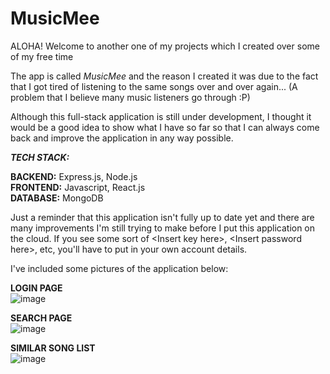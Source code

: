 # MusicMee
ALOHA! Welcome to another one of my projects which I created over some of my free time

The app is called _MusicMee_ and the reason I created it was due to the fact that I got tired of listening to the same songs over and over again... (A problem that I believe many music listeners go through :P)

Although this full-stack application is still under development, I thought it would be a good idea to show what I have so far so that I can always come back and improve the application in any way possible.

**_______TECH STACK:_______**  

**BACKEND:** Express.js, Node.js  
**FRONTEND:** Javascript, React.js  
**DATABASE:** MongoDB  

Just a reminder that this application isn't fully up to date yet and there are many improvements I'm still trying to make before I put this application on the cloud. If you see some sort of \<Insert key here\>, \<Insert password here\>, etc, you'll have to put in your own account details.

I've included some pictures of the application below:

**LOGIN PAGE**  
![image](https://github.com/Adromidous/MusicMee/assets/110305385/69a17a6a-e5c1-4b64-bf9f-926d13ceea8e)

**SEARCH PAGE**  
![image](https://github.com/Adromidous/MusicMee/assets/110305385/dab2b167-1bbf-4a75-b2b4-702ce9e78f71)

**SIMILAR SONG LIST**  
![image](https://github.com/Adromidous/MusicMee/assets/110305385/752d80aa-7b42-4040-9db3-decf4f61ede5)
